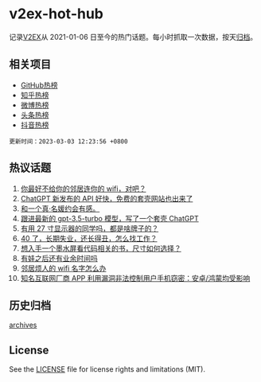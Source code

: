 # v2ex-hot-hub

 记录[V2EX](https://www.v2ex.com/)从 2021-01-06 日至今的热门话题。每小时抓取一次数据，按天[归档](archives)。
 
 ## 相关项目

- [GitHub热榜](https://github.com/snaildev/github-hot-hub)
- [知乎热榜](https://github.com/snaildev/zhihu-hot-hub)
- [微博热榜](https://github.com/snaildev/weibo-hot-hub)
- [头条热榜](https://github.com/snaildev/toutiao-hot-hub)
- [抖音热榜](https://github.com/snaildev/douyin-hot-hub)


 `更新时间：2023-03-03 12:23:56 +0800`

## 热议话题

1. [你最好不给你的邻居连你的 wifi，对吧？](https://www.v2ex.com/t/920707)
1. [ChatGPT 新发布的 API 好快，免费的套壳网站也出来了](https://www.v2ex.com/t/920519)
1. [和一个真·名媛约会有感。](https://www.v2ex.com/t/920637)
1. [跟进最新的 gpt-3.5-turbo 模型，写了一个套壳 ChatGPT](https://www.v2ex.com/t/920489)
1. [有用 27 寸显示器的同学吗，都是啥牌子的？](https://www.v2ex.com/t/920719)
1. [40 了，长期失业，还长得丑，怎么找工作？](https://www.v2ex.com/t/920552)
1. [想入手一个墨水屏看代码相关的书，尺寸如何选择？](https://www.v2ex.com/t/920493)
1. [有娃之后还有业余时间吗](https://www.v2ex.com/t/920472)
1. [邻居烦人的 wifi 名字怎么办](https://www.v2ex.com/t/920715)
1. [知名互联网厂商 APP 利用漏洞非法控制用户手机窃密：安卓/鸿蒙均受影响](https://www.v2ex.com/t/920615)

## 历史归档

[archives](archives)

## License

See the [LICENSE](LICENSE) file for license rights and limitations (MIT).
